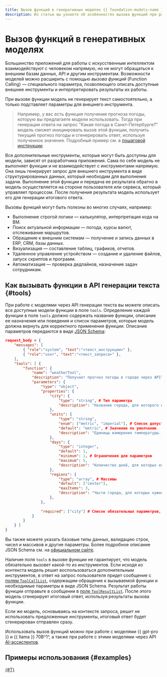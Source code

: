 ```yaml
---
title: Вызов функций в генеративных моделях {{ foundation-models-name }}
description: Из статьи вы узнаете об особенностях вызова функций при работе с генеративными моделями {{ foundation-models-full-name }}.
---
```


# Вызов функций в генеративных моделях

Большинство приложений для работы с искусственным интеллектом взаимодействуют с человеком напрямую, но не могут обращаться к внешним базам данных, API и другим инструментам. Возможности моделей можно расширить с помощью _вызова функций_ (Function Calling) — специального параметра, позволяющего описать доступные внешние инструменты и интерпретировать результаты их работы.

При вызове функции модель не генерирует текст самостоятельно, а только подставляет параметры для внешнего инструмента.

> Например, у вас есть функция получения прогноза погоды, которую вы предлагаете модели использовать. Тогда при генерации ответа на запрос "Какая погода в Санкт-Петербурге?" модель сможет инициировать вызов этой функции, получить текущий прогноз погоды и сгенерировать ответ, используя полученное значение. Подробный пример см. в [пошаговой инструкции](../../operations/yandexgpt/function-call.md).

Все дополнительные инструменты, которые могут быть доступны для модели, зависят от разработчика приложения. Сама по себе модель не выполняет функции и не взаимодействует с инструментами напрямую. Она лишь генерирует запрос для внешнего инструмента в виде структурированных данных, который необходим для выполнения задачи. Выполнение этой функции и передача ее результата обратно в модель осуществляется на стороне пользователя или сервиса, который управляет процессом. После получения результата модель использует его для генерации итогового ответа.

Вызовы функций могут быть полезны во многих случаях, например:

* Выполнение строгой логики — калькулятор, интерпретация кода на ВМ.
* Поиск актуальной информации — погода, курсы валют, отслеживание маршрутов.
* Обращение к внешним системам — получение и запись данных в ERP, CRM, базы данных.
* Визуализация — составление таблиц, графиков, отчетов.
* Удаленное управление устройством — создание и удаление файлов, запуск скриптов и программ.
* Автоматизация — проверка дедлайнов, назначение задач сотрудникам.

## Как вызывать функции в API генерации текста {#tools}

При работе с моделями через API генерации текста вы можете описать все доступные модели функции в поле `tools`. Определение каждой функции в поле `tools` должно содержать название функции, описание ее назначения или поведения и список параметров, которые модель должна вернуть для корректного применения функции. Описание параметров передаются в виде [JSON Schema](https://json-schema.org/):

```json
request_body = {
    "messages": [
        { "role":"system", "text":"<текст_инструкции>" }, 
        { "role":"user", "text":"<текст_запроса>" },
    ],
    "tools": [ {
        "function": {
            "name": "weatherTool",
            "description": "Получает прогноз погоды в городе через API", # Старайтесь делать описание функции подробным
            "parameters": {
                "type": "object",
                "properties": {
                    "city": {
                        "type": "string", # Тип параметра
                        "description": "Название города, для которого нужно получить погоду." # Описание параметра
                    },
                    "units": {
                        "type": "string",
                        "enum": ["metric", "imperial"], # Список допустимых значений
                        "default": "metric", # Значение по умолчанию
                        "description": "Единицы измерения температуры. 'metric' для Цельсия, 'imperial' для Фаренгейта."
                    },
                    "days": {
                        "type": "integer",
                        "default": 1,
                        "minimum": 1, # Ограничения для параметров
                        "maximum": 5,
                        "description": "Количество дней, для которых нужно получить погоду, начиная с текущего дня."
                    },
                    "regions": {
                        "type": "array", # Массивы
                        "default": ["center"],
                        "maxItems": 3,
                        "description": "Части города, для которых нужно получить погоду. Например: 'center', 'west', 'west-east' и т.д."
                    },
                },
                
                "required": ["city"] # Список обязательных параметров, без которых функция не сможет работать
            }
        }
    } ] 
}
```

Вы также можете указать базовые типы данных, валидацию строк, чисел и массивов и другие параметры. Более подробное описание JSON Schema см. на [официальном сайте](https://json-schema.org/learn/getting-started-step-by-step).

Наличие поля `tools` в вызове функции не гарантирует, что модель обязательно вызовет какой-то из инструментов. Если исходя из контекста модель решит воспользоваться дополнительным инструментов, в ответ на запрос пользователя придет сообщение с [полем `ToolCallList`](../../text-generation/api-ref/TextGeneration/completion.mc#yandex.cloud.ai.foundation_models.v1.ToolCallList2), содержащим обращение к вызываемой функции и необходимые параметры в виде JSON Schema. Результат работы функции отправьте в сообщении в [поле `ToolResultList`](../../text-generation/api-ref/TextGeneration/completion.md#yandex.cloud.ai.foundation_models.v1.ToolResultList). После этого модель сгенерирует итоговый ответ, используя результаты вызова функции.

Если же модель, основываясь на контексте запроса, решит не использовать предложенные инструменты, итоговый ответ будет сгенерирован отправлен сразу.

Использовать вызов функций можно при работе с моделями {{ gpt-pro }} и {{ llama }} 70B^1^, а также при работе с этими моделями через API [AI-ассистентов](../assistant/index.md).

## Примеры использования {#examples}

[{#T}](../../operations/yandexgpt/function-call.md)